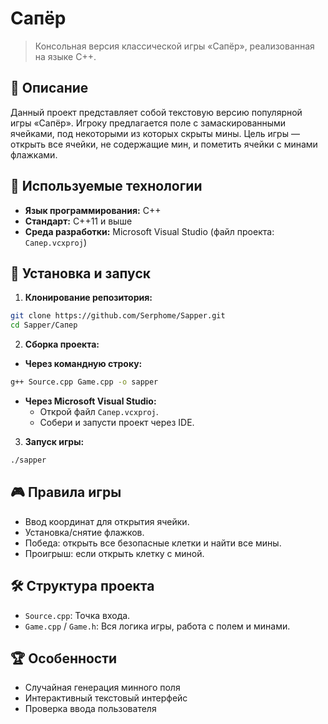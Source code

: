 # Сапёр

> Консольная версия классической игры «Сапёр», реализованная на языке C++.

## 📌 Описание

Данный проект представляет собой текстовую версию популярной игры «Сапёр». Игроку предлагается поле с замаскированными ячейками, под некоторыми из которых скрыты мины. Цель игры — открыть все ячейки, не содержащие мин, и пометить ячейки с минами флажками.

## 🧠 Используемые технологии

- **Язык программирования:** C++
- **Стандарт:** C++11 и выше
- **Среда разработки:** Microsoft Visual Studio (файл проекта: `Сапер.vcxproj`)

## 🚀 Установка и запуск

1. **Клонирование репозитория:**

```bash
git clone https://github.com/Serphome/Sapper.git
cd Sapper/Сапер
```

2. **Сборка проекта:**

- **Через командную строку:**
```bash
g++ Source.cpp Game.cpp -o sapper
```

- **Через Microsoft Visual Studio:**
  - Открой файл `Сапер.vcxproj`.
  - Собери и запусти проект через IDE.

3. **Запуск игры:**

```bash
./sapper
```

## 🎮 Правила игры

- Ввод координат для открытия ячейки.
- Установка/снятие флажков.
- Победа: открыть все безопасные клетки и найти все мины.
- Проигрыш: если открыть клетку с миной.

## 🛠️ Структура проекта

- `Source.cpp`: Точка входа.
- `Game.cpp` / `Game.h`: Вся логика игры, работа с полем и минами.

## 🏆 Особенности

- Случайная генерация минного поля
- Интерактивный текстовый интерфейс
- Проверка ввода пользователя
